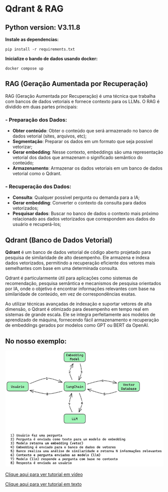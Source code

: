 # Qdrant & RAG

## Python version: V3.11.8

**Instale as dependencias:**
```
pip install -r requirements.txt
```

**Inicialize o bando de dados usando docker:**
```
docker compose up
```

## RAG (Geração Aumentada por Recuperação)

RAG (Geração Aumentada por Recuperação) é uma técnica que trabalha com bancos de dados vetoriais e fornece contexto para os LLMs. O RAG é dividido em duas partes principais:

### - Preparação dos Dados:
  - **Obter conteúdo**: Obter o conteúdo que será armazenado no banco de dados vetorial (sites, arquivos, etc);
  - **Segmentação**: Preparar os dados em um formato que seja possível vetorizar;
  - **Gerar embedding**: Nesse contexto, embeddings são uma representação vetorial dos dados que armazenam o significado semântico do conteúdo;
  - **Armazenamento**: Armazenar os dados vetoriais em um banco de dados vetorial como o Qdrant.

### - Recuperação dos Dados:
  - **Consulta**: Qualquer possível pergunta ou demanda para a IA;
  - **Gerar embedding**: Converter o contexto da consulta para dados vetorizados;
  - **Pesquisar dados**: Buscar no banco de dados o contexto mais próximo relacionado aos dados vetorizados que correspondem aos dados do usuário e recuperá-los;

## Qdrant (Banco de Dados Vetorial)

**Qdrant** é um banco de dados vetorial de código aberto projetado para pesquisa de similaridade de alto desempenho. Ele armazena e indexa dados vetorizados, permitindo a recuperação eficiente dos vetores mais semelhantes com base em uma determinada consulta.

Qdrant é particularmente útil para aplicações como sistemas de recomendação, pesquisa semântica e mecanismos de pesquisa orientados por IA, onde o objetivo é encontrar informações relevantes com base na similaridade de conteúdo, em vez de correspondências exatas.

Ao utilizar técnicas avançadas de indexação e suportar vetores de alta dimensão, o Qdrant é otimizado para desempenho em tempo real em sistemas de grande escala. Ele se integra perfeitamente aos modelos de aprendizado de máquina, fornecendo fácil armazenamento e recuperação de embeddings gerados por modelos como GPT ou BERT da OpenAI.

## No nosso exemplo:
![Passos](./readme_images/steps.png)

[Clique aqui para ver tutorial em vídeo](https://www.youtube.com/watch?v=KRiFMFVPL1Q)

[Clique aqui para ver tutorial em texto](https://datawaybr.medium.com/guia-definitivo-para-vector-databases-bbeeb8f0d802)